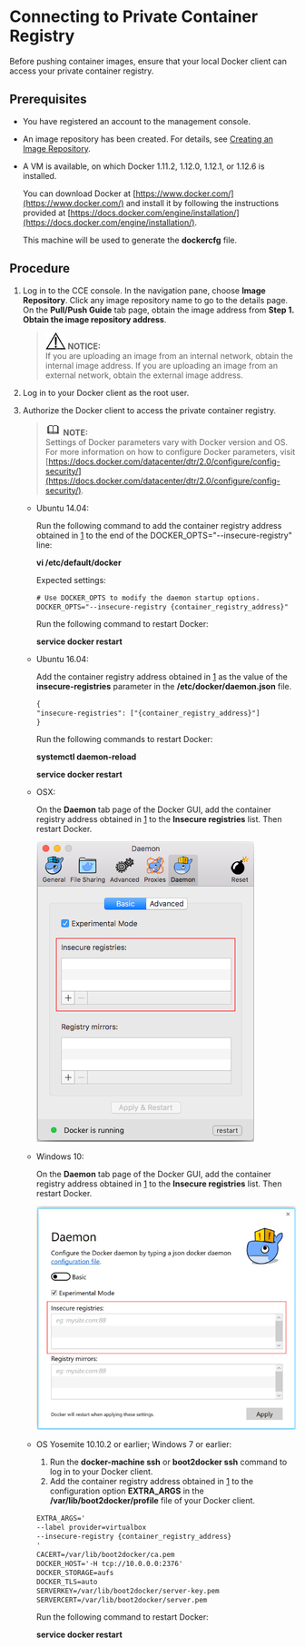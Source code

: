 # Connecting to Private Container Registry<a name="cce_01_0209"></a>

Before pushing container images, ensure that your local Docker client can access your private container registry.

## Prerequisites<a name="s1848983050744cfd9a01ce778bc94052"></a>

-   You have registered an account to the management console.
-   An image repository has been created. For details, see  [Creating an Image Repository](creating-an-image-repository.md).
-   A VM is available, on which Docker 1.11.2, 1.12.0, 1.12.1, or 1.12.6 is installed.

    You can download Docker at  [https://www.docker.com/](https://www.docker.com/)  and install it by following the instructions provided at  [https://docs.docker.com/engine/installation/](https://docs.docker.com/engine/installation/).

    This machine will be used to generate the  **dockercfg**  file.


## Procedure<a name="section101721838995"></a>

1.  <a name="l90ddb6fb28304a4c8c8b656192258be7"></a>Log in to the CCE console. In the navigation pane, choose  **Image Repository**. Click any image repository name to go to the details page. On the  **Pull/Push Guide**  tab page, obtain the image address from  **Step 1. Obtain the image repository address**.

    >![](public_sys-resources/icon-notice.gif) **NOTICE:**   
    >If you are uploading an image from an internal network, obtain the internal image address. If you are uploading an image from an external network, obtain the external image address.  

2.  Log in to your Docker client as the root user.
3.  Authorize the Docker client to access the private container registry.

    >![](public_sys-resources/icon-note.gif) **NOTE:**   
    >Settings of Docker parameters vary with Docker version and OS. For more information on how to configure Docker parameters, visit  [https://docs.docker.com/datacenter/dtr/2.0/configure/config-security/](https://docs.docker.com/datacenter/dtr/2.0/configure/config-security/).  

    -   Ubuntu 14.04:

        Run the following command to add the container registry address obtained in  [1](#l90ddb6fb28304a4c8c8b656192258be7)  to the end of the DOCKER\_OPTS="--insecure-registry" line:

        **vi /etc/default/docker**

        Expected settings:

        ```
        # Use DOCKER_OPTS to modify the daemon startup options.
        DOCKER_OPTS="--insecure-registry {container_registry_address}"
        ```

        Run the following command to restart Docker:

        **service docker restart**

    -   Ubuntu 16.04:

        Add the container registry address obtained in  [1](#l90ddb6fb28304a4c8c8b656192258be7)  as the value of the  **insecure-registries**  parameter in the  **/etc/docker/daemon.json**  file.

        ```
        {
        "insecure-registries": ["{container_registry_address}"]
        }
        ```

        Run the following commands to restart Docker:

        **systemctl daemon-reload**

        **service docker restart**

    -   OSX:

        On the  **Daemon**  tab page of the Docker GUI, add the container registry address obtained in  [1](#l90ddb6fb28304a4c8c8b656192258be7)  to the  **Insecure registries**  list. Then restart Docker.

        ![](figures/insecure-registries.png)

    -   Windows 10:

        On the  **Daemon**  tab page of the Docker GUI, add the container registry address obtained in  [1](#l90ddb6fb28304a4c8c8b656192258be7)  to the  **Insecure registries**  list. Then restart Docker.

        ![](figures/insecure-registries10.png)

    -   OS Yosemite 10.10.2 or earlier; Windows 7 or earlier:

        1.  Run the  **docker-machine ssh**  or  **boot2docker ssh**  command to log in to your Docker client.
        2.  Add the container registry address obtained in  [1](#l90ddb6fb28304a4c8c8b656192258be7)  to the configuration option  **EXTRA\_ARGS**  in the  **/var/lib/boot2docker/profile**  file of your Docker client.

        ```
        EXTRA_ARGS='
        --label provider=virtualbox
        --insecure-registry {container_registry_address}
        '
        CACERT=/var/lib/boot2docker/ca.pem
        DOCKER_HOST='-H tcp://10.0.0.0:2376'
        DOCKER_STORAGE=aufs
        DOCKER_TLS=auto
        SERVERKEY=/var/lib/boot2docker/server-key.pem
        SERVERCERT=/var/lib/boot2docker/server.pem
        ```

        Run the following command to restart Docker:

        **service docker restart**



